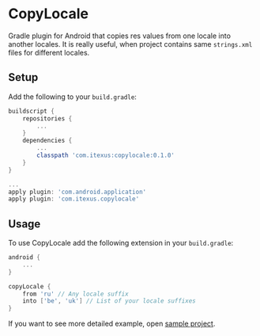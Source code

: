 CopyLocale
==========

Gradle plugin for Android that copies res values from one locale into another locales. It is really useful, when project contains same `strings.xml` files for different locales.

Setup
-----

Add the following to your `build.gradle`:

```gradle
buildscript {
    repositories {
        ...
    }
    dependencies {
        ...
        classpath 'com.itexus:copylocale:0.1.0'
    }
}

...
apply plugin: 'com.android.application'
apply plugin: 'com.itexus.copylocale'
```

Usage
-----

To use CopyLocale add the following extension in your `build.gradle`:

```gradle
android {
    ...
}

copyLocale {
    from 'ru' // Any locale suffix
    into ['be', 'uk'] // List of your locale suffixes
}
```

If you want to see more detailed example, open [sample project](https://github.com/itexus/copylocale/tree/master/sample).